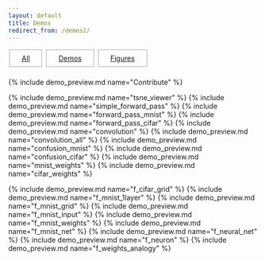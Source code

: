 ```yaml
---
layout: default
title: Demos
redirect_from: /demos2/
---
```


<!--
<div style="background-color:#FAAFBE;width:85%;margin-left:auto;margin-right:auto;padding:15px">
	<h3><a href="https://github.com/ml4a/ml4a-demos">ml4a-demos</a> are a collection of figures and interactive demos for highlighting important concepts in machine learning, and supplementing the book's materials. 
	</h3>
</div>
-->


<!--
<h4>Figures</h4>
<ul>
	<li><a href="/demos/f_cifar_grid/">CIFAR samples</a></li>
	<li><a href="/demos/f_mnist_1layer/">MNIST 1-layer neural net</a></li>
	<li><a href="/demos/f_mnist_grid/">MNIST samples</a></li>
	<li><a href="/dev/figures/fig_mnist.html">MNIST as input</a> || <a href="/demos/f_mnist_input/">(new)</a></li>
	<li><a href="/dev/figures/fig_mnist_weights.html">MNIST weights</a> || <a href="/demos/f_mnist_weights/">(new)</a></li>
	<li><a href="/demos/f_mnist_net/">MNIST neural network</a></li>
	<li><a href="/demos/f_neural_net/">Neural network</a></li>
	<li><a href="/demos/f_neuron/">Artificial neuron</a></li>
	<li><a href="/demos/f_weights_analogy/">Weights analogy</a></li>
</ul>


<h4>Demos</h4>
<ul>
	<li><a href="https://ml4a.github.io/demos/keras.js">Live webcam classifier (using keras.js)</a></li>	
	<li><a href="/demos/tsne_viewer.html">t-SNE grid viewer</a></li>
	<li><a href="/dev/demos/demo_forwardpass.html">Simple forward pass</a> || <a href="/demos/simple_forward_pass/">(new)</a></li>
	<li><a href="/dev/demos/mnist_forwardpass.html">MNIST forward pass</a> || <a href="/demos/forward_pass_mnist/">(new)</a></li>
	<li><a href="/dev/demos/cifar_forwardpass.html">CIFAR-10 forward pass</a> || <a href="/demos/forward_pass_cifar/">(new)</a></li>
	<li><a href="/dev/demos/demo_convolution.html">Convolution</a> || <a href="/demos/convolution/">(new)</a></li>
	<li><a href="/dev/demos/demo_convolution_all.html">Convolution (all filters)</a> || <a href="/demos/convolution_all/">(new)</a></li> 
	<li><a href="/dev/demos/mnist_confusion.html">MNIST confusion matrix</a> || <a href="/demos/confusion_mnist/">(new)</a></li>
	<li><a href="/dev/demos/cifar_confusion.html">CIFAR-10 confusion matrix</a> || <a href="/demos/confusion_cifar/">(new)</a></li>
	<li><a href="/dev/demos/mnist_weights.html">MNIST weights</a></li>
	<li><a href="/dev/demos/cifar_weights.html">CIFAR-10 weights</a></li>
</ul>

-->

<style>
.project {
    width:280px;
    height:200px;
    margin:10px;
    padding:0px;
    position:relative;
    display:inline-block;
    text-align:left;
}

.overlay {
	width:100%;
    height:100%;
    position:absolute;
    top:0;
    left:0;
    display:inline-block;
    -webkit-box-sizing:border-box;
    -moz-box-sizing:border-box;
    box-sizing:border-box;
    color:white;
}

.overlay_title {
    font-size:1.25em;
    background:rgba(0,0,0,0.7);
    padding:7px;
}

/*.overlay_description {
    font-size:1.1em;
    background:rgba(0,0,0,0.7);
    margin-top:0px;
    padding:4px;
    width: 100%;
    border-top: 1px solid rgba(255,255,255,0.45);
}*/
.overlay_summary {
    font-size:1.1em;
    background:rgba(0,0,0,0.7);
    display: none;
    margin-top:8px;
    padding:10px;
    width: 90%;
}
.project a:hover .overlay_summary {
    display:inline-block;
}
.overlay .overlay_summary li {
    padding:2px;
}



#platforms {
	margin-top:10px;
	margin-bottom:20px;
}
.platform {
	border: 1px solid #aaa;
	padding-bottom: 8px;
	padding-top: 8px;
	padding-left: 24px;
	padding-right: 24px;
	margin: 2px;
	display:inline-block;
}

</style>



<div id="platforms">
	<div id="platform_all" class="platform"><a href="javascript:displayAll();">All</a></div>
<!--	<div id="platform_ml5" class="platform"><a href="javascript:displayByKey('ml5');">ml5.js [soon]</a></div> -->
	<div id="platform_demo" class="platform"><a href="javascript:displayByKey('demo');">Demos</a></div>
	<div id="platform_figure" class="platform"><a href="javascript:displayByKey('figure');">Figures</a></div>
</div>

{% include demo_preview.md name="Contribute" %}

<!--
% include demo_preview.md name="ml5_classifier" %
% include demo_preview.md name="ml5_image" %
% include demo_preview.md name="ml5_sound" %
% include demo_preview.md name="ml5_camera" %
% include demo_preview.md name="ml5_guitar" %
% include demo_preview.md name="ml5_mobilenet" %
% include demo_preview.md name="ml5_speech" %
% include demo_preview.md name="ml5_regression" %
% include demo_preview.md name="ml5_regression_generative" %
% include demo_preview.md name="ml5_regression_pong" %
% include demo_preview.md name="ml5_playback" %
% include demo_preview.md name="ml5_posenet" %
% include demo_preview.md name="ml5_posenet_sound" %
% include demo_preview.md name="ml5_posenet_nose" %

% include demo_preview.md name="facetracker_knn" %
-->

{% include demo_preview.md name="tsne_viewer" %}
{% include demo_preview.md name="simple_forward_pass" %}
{% include demo_preview.md name="forward_pass_mnist" %}
{% include demo_preview.md name="forward_pass_cifar" %}
{% include demo_preview.md name="convolution" %}
{% include demo_preview.md name="convolution_all" %}
{% include demo_preview.md name="confusion_mnist" %}
{% include demo_preview.md name="confusion_cifar" %}
{% include demo_preview.md name="mnist_weights" %}
{% include demo_preview.md name="cifar_weights" %}

{% include demo_preview.md name="f_cifar_grid" %}
{% include demo_preview.md name="f_mnist_1layer" %}
{% include demo_preview.md name="f_mnist_grid" %}
{% include demo_preview.md name="f_mnist_input" %}
{% include demo_preview.md name="f_mnist_weights" %}
{% include demo_preview.md name="f_mnist_net" %}
{% include demo_preview.md name="f_neural_net" %}
{% include demo_preview.md name="f_neuron" %}
{% include demo_preview.md name="f_weights_analogy" %}

<script>

function highlightButton(keyword){
	document.getElementById("platform_figure").style.border = "none";
	document.getElementById("platform_ml5").style.border = "none";
	document.getElementById("platform_demo").style.border = "none";
	document.getElementById("platform_all").style.border = "none";
	document.getElementById("platform_"+keyword).style.border = "1px solid #1abc9c";
}
function displayAll() {
	var d = document.getElementsByClassName("project");
	for(var i = 0; i < d.length; i++){ d[i].style.display = "inline-block"; }
	highlightButton('all');
};
function hideAll() {
	var d = document.getElementsByClassName("project");
	for(var i = 0; i < d.length; i++){ d[i].style.display = "none"; }	
};
function displayByKey(keyword) {
	hideAll();
	d = document.getElementsByClassName("project "+keyword);
	for(var i = 0; i < d.length; i++){ d[i].style.display = "inline-block"; }
	highlightButton(keyword);
};
displayAll();

</script>